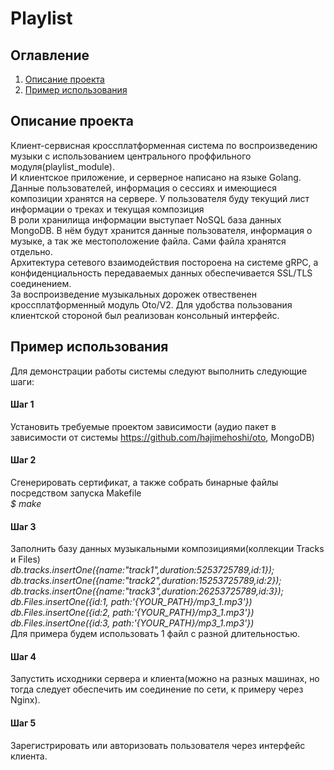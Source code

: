 # Playlist
## Оглавление
1. [Описание проекта](#Описание-проекта) 
2. [Пример использования](#Пример-использования)


## Описание проекта
Клиент-сервисная кроссплатформенная система по воспроизведению музыки 
с использованием центрального проффильного модуля(playlist_module). \
И клиентское приложение, и серверное написано на языке Golang. Данные пользователей, 
информация о сессиях и имеющиеся композиции хранятся на сервере. 
У пользователя буду текущий лист информации о треках и текущая композиция \
В роли хранилища информации выступает NoSQL база данных MongoDB.
В нём будут хранится данные пользователя, информация о музыке, а так же местоположение файла. 
Сами файла хранятся отдельно.\
Архитектура сетевого взаимодействия постороена на системе gRPC, 
а конфиденциальность передаваемых данных обеспечивается SSL/TLS соединением. \
За воспроизведение музыкальных дорожек отвественен кроссплатформенный модуль Oto/V2.
Для удобства пользования клиентской стороной был реализован консольный интерфейс.

## Пример использования

Для демонстрации работы системы следуют выполнить следующие шаги:
#### Шаг 1
Установить требуемые проектом зависимости (аудио пакет в зависимости от системы https://github.com/hajimehoshi/oto, MongoDB)
#### Шаг 2
Сгенерировать сертификат, а также собрать бинарные файлы посредством запуска Makefile \
_$ make_
#### Шаг 3
Заполнить базу данных музыкальными композициями(коллекции Tracks и Files)\
_db.tracks.insertOne({name:"track1",duration:5253725789,id:1});_
_db.tracks.insertOne({name:"track2",duration:15253725789,id:2});_
_db.tracks.insertOne({name:"track3",duration:26253725789,id:3});_
_db.Files.insertOne({id:1, path:'{YOUR_PATH}/mp3_1.mp3'})_
_db.Files.insertOne({id:2, path:'{YOUR_PATH}/mp3_1.mp3'})_
_db.Files.insertOne({id:3, path:'{YOUR_PATH}/mp3_1.mp3'})_ \
Для примера будем использовать 1 файл с разной длительностью.
#### Шаг 4
Запустить исходники сервера и клиента(можно на разных машинах, 
но тогда следует обеспечить им соединение по сети, к примеру через Nginx).
#### Шаг 5
Зарегистрировать или авторизовать пользователя через интерфейс клиента.
